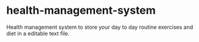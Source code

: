 # health-management-system
Health management system to store your day to day routine exercises and diet in a editable text file.
